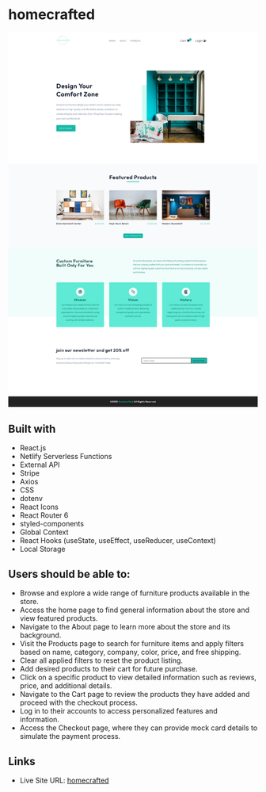 # homecrafted

![](./screenshot.png)

## Built with

- React.js
- Netlify Serverless Functions
- External API
- Stripe
- Axios
- CSS
- dotenv
- React Icons
- React Router 6
- styled-components
- Global Context
- React Hooks (useState, useEffect, useReducer, useContext)
- Local Storage

## Users should be able to:

- Browse and explore a wide range of furniture products available in the store.
- Access the home page to find general information about the store and view featured products.
- Navigate to the About page to learn more about the store and its background.
- Visit the Products page to search for furniture items and apply filters based on name, category, company, color, price, and free shipping.
- Clear all applied filters to reset the product listing.
- Add desired products to their cart for future purchase.
- Click on a specific product to view detailed information such as reviews, price, and additional details.
- Navigate to the Cart page to review the products they have added and proceed with the checkout process.
- Log in to their accounts to access personalized features and information.
- Access the Checkout page, where they can provide mock card details to simulate the payment process.

## Links

- Live Site URL: [homecrafted](https://homecrafted.netlify.app/)
